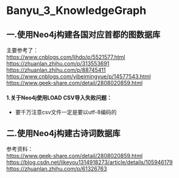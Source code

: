 # Banyu_3_KnowledgeGraph

一.使用Neo4j构建各国对应首都的图数据库<br>
-------

主要参考了：<br>
https://www.cnblogs.com/ljhdo/p/5521577.html<br>
https://zhuanlan.zhihu.com/p/313553691<br>
https://zhuanlan.zhihu.com/p/88745411<br>
https://www.cnblogs.com/yibeimingyue/p/14577543.html<br>
https://www.geek-share.com/detail/2808020859.html<br>

#### 1.关于Neo4j使用LOAD CSV导入失败问题：<br>
* 要千万注意csv文件一定是要以utf-8编码的<br>

二.使用Neo4j构建古诗词数据库<br>
-------

参考资料：<br>
https://www.geek-share.com/detail/2808020859.html<br>
https://blog.csdn.net/likeyou1314918273/article/details/105946179<br>
https://zhuanlan.zhihu.com/p/61326763<br>
